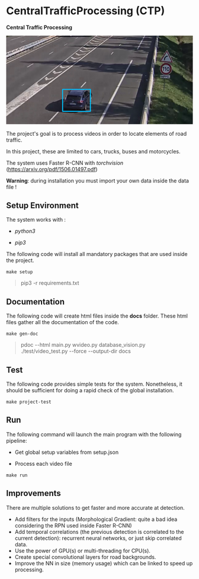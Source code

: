 # CentralTrafficProcessing (CTP)
**Central Traffic Processing**

![CTP Example](./docs/car_o.png) 

The project's goal is to process videos in order to locate elements of road traffic.

In this project, these are limited to cars, trucks, buses and motorcycles.

The system uses Faster R-CNN with *torchvision* (https://arxiv.org/pdf/1506.01497.pdf)

**Warning**: during installation you must import your own data inside the data file !

## Setup Environment

The system works with :

- *python3*

- *pip3* 

The following code will install all mandatory packages that are used inside the project. 

```
make setup
```

> pip3 -r requirements.txt

## Documentation

The following code will create html files inside the **docs** folder.
These html files gather all the documentation of the code.
```
make gen-doc
```
> pdoc --html main.py wvideo.py database_vision.py ./test/video_test.py --force --output-dir docs

## Test 

The following code provides simple tests for the system. 
Nonetheless, it should be sufficient for doing a rapid check of the global installation.

```
make project-test
```

## Run

The following command will launch the main program with the following pipeline:

- Get global setup variables from setup.json

- Process each video file

```
make run
```

## Improvements

There are multiple solutions to get faster and more accurate at detection.

- Add filters for the inputs (Morphological Gradient: quite a bad idea considering the RPN used inside Faster R-CNN)
- Add temporal correlations (the previous detection is correlated to the current detection): recurrent neural networks, or just skip correlated data.
- Use the power of GPU(s) or multi-threading for CPU(s).
- Create special convolutional layers for road backgrounds.
- Improve the NN in size (memory usage) which can be linked to speed up processing.

